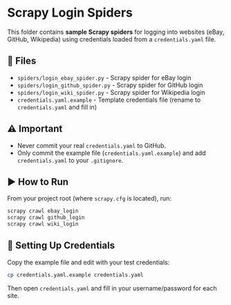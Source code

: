 
# Scrapy Login Spiders

This folder contains **sample Scrapy spiders** for logging into websites (eBay, GitHub, Wikipedia)
using credentials loaded from a `credentials.yaml` file.

## 📂 Files
- `spiders/login_ebay_spider.py` - Scrapy spider for eBay login
- `spiders/login_github_spider.py` - Scrapy spider for GitHub login
- `spiders/login_wiki_spider.py` - Scrapy spider for Wikipedia login
- `credentials.yaml.example` - Template credentials file (rename to `credentials.yaml` and fill in)

## ⚠️ Important
- Never commit your real `credentials.yaml` to GitHub. 
- Only commit the example file (`credentials.yaml.example`) and add `credentials.yaml` to your `.gitignore`.

## ▶️ How to Run
From your project root (where `scrapy.cfg` is located), run:

```bash
scrapy crawl ebay_login
scrapy crawl github_login
scrapy crawl wiki_login
```

## 🔑 Setting Up Credentials
Copy the example file and edit with your test credentials:

```bash
cp credentials.yaml.example credentials.yaml
```

Then open `credentials.yaml` and fill in your username/password for each site.
